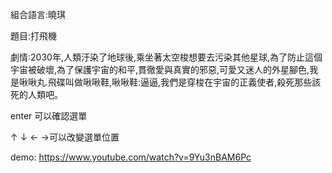 組合語言:曉琪

題目:打飛機

劇情:2030年,人類汙染了地球後,乘坐著太空梭想要去污染其他星球,為了防止這個宇宙被破壞,為了保護宇宙的和平,貫徹愛與真實的邪惡,可愛又迷人的外星腳色,我是啾啾丸.飛碟叫做啾啾鞋,啾啾鞋:逼逼,我們是穿梭在宇宙的正義使者,殺死那些該死的人類吧。

enter 可以確認選單

↑ ↓ ← →可以改變選單位置

demo: https://www.youtube.com/watch?v=9Yu3nBAM6Pc
